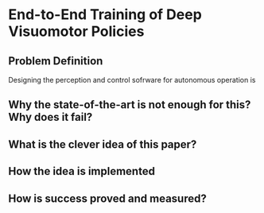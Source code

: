 # End-to-End Training of Deep Visuomotor Policies

## Problem Definition
Designing the perception and control sofrware for autonomous operation is
## Why the state-of-the-art is not enough for this? Why does it fail?

## What is the clever idea of this paper?

## How the idea is implemented

##  How is success proved and measured?
